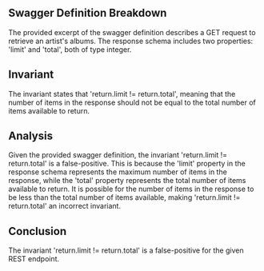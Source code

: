 ## Swagger Definition Breakdown
The provided excerpt of the swagger definition describes a GET request to retrieve an artist's albums. The response schema includes two properties: 'limit' and 'total', both of type integer.

## Invariant
The invariant states that 'return.limit != return.total', meaning that the number of items in the response should not be equal to the total number of items available to return.

## Analysis
Given the provided swagger definition, the invariant 'return.limit != return.total' is a false-positive. This is because the 'limit' property in the response schema represents the maximum number of items in the response, while the 'total' property represents the total number of items available to return. It is possible for the number of items in the response to be less than the total number of items available, making 'return.limit != return.total' an incorrect invariant.

## Conclusion
The invariant 'return.limit != return.total' is a false-positive for the given REST endpoint.
